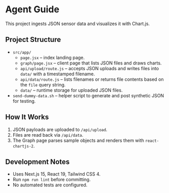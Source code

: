 # Agent Guide

This project ingests JSON sensor data and visualizes it with Chart.js.

## Project Structure
- `src/app/`
  - `page.jsx` – index landing page.
  - `graph/page.jsx` – client page that lists JSON files and draws charts.
  - `api/upload/route.js` – accepts JSON uploads and writes files into `data/` with a timestamped filename.
  - `api/data/route.js` – lists filenames or returns file contents based on the `file` query string.
  - `data/` – runtime storage for uploaded JSON files.
- `send-dummy-data.sh` – helper script to generate and post synthetic JSON for testing.

## How It Works
1. JSON payloads are uploaded to `/api/upload`.
2. Files are read back via `/api/data`.
3. The Graph page parses sample objects and renders them with `react-chartjs-2`.

## Development Notes
- Uses Next.js 15, React 19, Tailwind CSS 4.
- Run `npm run lint` before committing.
- No automated tests are configured.
